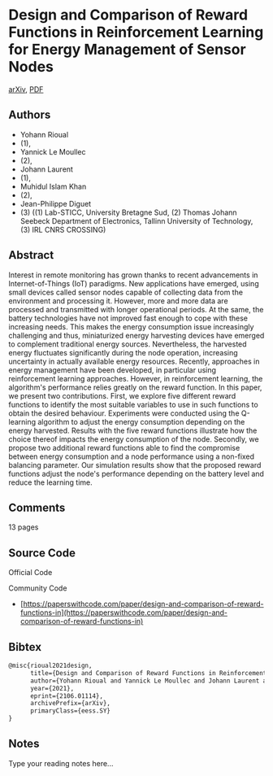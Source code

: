 
# Design and Comparison of Reward Functions in Reinforcement Learning for Energy Management of Sensor Nodes

[arXiv](https://arxiv.org/abs/2106.01114), [PDF](https://arxiv.org/pdf/2106.01114.pdf)

## Authors

- Yohann Rioual
- (1),
- Yannick Le Moullec
- (2),
- Johann Laurent
- (1),
- Muhidul Islam Khan
- (2),
- Jean-Philippe Diguet
- (3) ((1) Lab-STICC, University Bretagne Sud, (2) Thomas Johann Seebeck Department of Electronics, Tallinn University of Technology, (3) IRL CNRS CROSSING)

## Abstract

Interest in remote monitoring has grown thanks to recent advancements in Internet-of-Things (IoT) paradigms. New applications have emerged, using small devices called sensor nodes capable of collecting data from the environment and processing it. However, more and more data are processed and transmitted with longer operational periods. At the same, the battery technologies have not improved fast enough to cope with these increasing needs. This makes the energy consumption issue increasingly challenging and thus, miniaturized energy harvesting devices have emerged to complement traditional energy sources. Nevertheless, the harvested energy fluctuates significantly during the node operation, increasing uncertainty in actually available energy resources. Recently, approaches in energy management have been developed, in particular using reinforcement learning approaches. However, in reinforcement learning, the algorithm's performance relies greatly on the reward function. In this paper, we present two contributions. First, we explore five different reward functions to identify the most suitable variables to use in such functions to obtain the desired behaviour. Experiments were conducted using the Q-learning algorithm to adjust the energy consumption depending on the energy harvested. Results with the five reward functions illustrate how the choice thereof impacts the energy consumption of the node. Secondly, we propose two additional reward functions able to find the compromise between energy consumption and a node performance using a non-fixed balancing parameter. Our simulation results show that the proposed reward functions adjust the node's performance depending on the battery level and reduce the learning time.

## Comments

13 pages

## Source Code

Official Code



Community Code

- [https://paperswithcode.com/paper/design-and-comparison-of-reward-functions-in](https://paperswithcode.com/paper/design-and-comparison-of-reward-functions-in)

## Bibtex

```tex
@misc{rioual2021design,
      title={Design and Comparison of Reward Functions in Reinforcement Learning for Energy Management of Sensor Nodes}, 
      author={Yohann Rioual and Yannick Le Moullec and Johann Laurent and Muhidul Islam Khan and Jean-Philippe Diguet},
      year={2021},
      eprint={2106.01114},
      archivePrefix={arXiv},
      primaryClass={eess.SY}
}
```

## Notes

Type your reading notes here...


